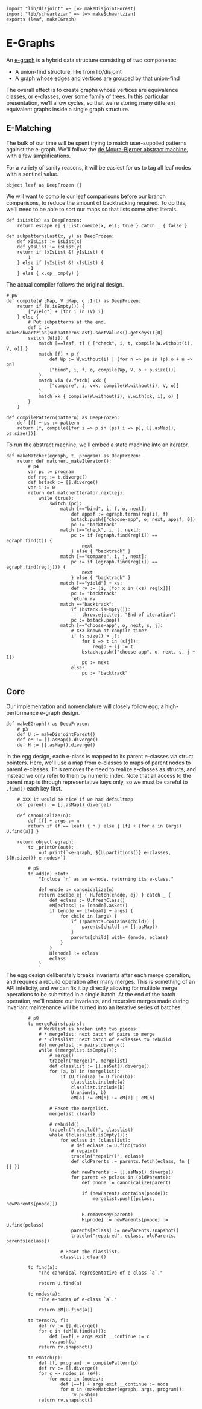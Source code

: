 ```
import "lib/disjoint" =~ [=> makeDisjointForest]
import "lib/schwartzian" =~ [=> makeSchwartzian]
exports (leaf, makeEGraph)
```

# E-Graphs

An [e-graph](https://egraphs-good.github.io/) is a hybrid data structure
consisting of two components:

* A union-find structure, like from lib/disjoint
* A graph whose edges and vertices are grouped by that union-find

The overall effect is to create graphs whose vertices are equivalence classes,
or e-classes, over some family of trees. In this particular presentation,
we'll allow cycles, so that we're storing many different equivalent graphs
inside a single graph structure.

## E-Matching

The bulk of our time will be spent trying to match user-supplied patterns
against the e-graph. We'll follow the [de Moura-Bjørner abstract
machine](http://leodemoura.github.io/files/ematching.pdf), with a few
simplifications.

For a variety of sanity reasons, it will be easiest for us to tag all leaf
nodes with a sentinel value.

```
object leaf as DeepFrozen {}
```

We will want to compile our leaf comparisons before our branch comparisons, to
reduce the amount of backtracking required. To do this, we'll need to be able
to sort our maps so that lists come after literals.

```
def isList(x) as DeepFrozen:
    return escape ej { List.coerce(x, ej); true } catch _ { false }

def subpatternsLast(x, y) as DeepFrozen:
    def xIsList := isList(x)
    def yIsList := isList(y)
    return if (xIsList &! yIsList) {
        1
    } else if (yIsList &! xIsList) {
        -1
    } else { x.op__cmp(y) }
```

The actual compiler follows the original design.

```
# p6
def compile(W :Map, V :Map, o :Int) as DeepFrozen:
    return if (W.isEmpty()) {
        ["yield"] + [for i in (V) i]
    } else {
        # Put subpatterns at the end.
        def i := makeSchwartzian(subpatternsLast).sortValues().getKeys()[0]
        switch (W[i]) {
            match [==leaf, t] { ["check", i, t, compile(W.without(i), V, o)] }
            match [f] + p {
                def Wp := W.without(i) | [for n => pn in (p) o + n => pn]
                ["bind", i, f, o, compile(Wp, V, o + p.size())]
            }
            match via (V.fetch) vxk {
                ["compare", i, vxk, compile(W.without(i), V, o)]
            }
            match xk { compile(W.without(i), V.with(xk, i), o) }
        }
    }

def compilePattern(pattern) as DeepFrozen:
    def [f] + ps := pattern
    return [f, compile([for i => p in (ps) i => p], [].asMap(), ps.size())]
```

To run the abstract machine, we'll embed a state machine into an iterator.

```
def makeMatcher(egraph, t, program) as DeepFrozen:
    return def matcher._makeIterator():
        # p4
        var pc := program
        def reg := t.diverge()
        def bstack := [].diverge()
        var i := 0
        return def matcherIterator.next(ej):
            while (true):
                switch (pc):
                    match [=="bind", i, f, o, next]:
                        def appsf := egraph.terms(reg[i], f)
                        bstack.push(["choose-app", o, next, appsf, 0])
                        pc := "backtrack"
                    match [=="check", i, t, next]:
                        pc := if (egraph.find(reg[i]) == egraph.find(t)) {
                            next
                        } else { "backtrack" }
                    match [=="compare", i, j, next]:
                        pc := if (egraph.find(reg[i]) == egraph.find(reg[j])) {
                            next
                        } else { "backtrack" }
                    match [=="yield"] + xs:
                        def rv := [i, [for x in (xs) reg[x]]]
                        pc := "backtrack"
                        return rv
                    match =="backtrack":
                        if (bstack.isEmpty()):
                            throw.eject(ej, "End of iteration")
                        pc := bstack.pop()
                    match [=="choose-app", o, next, s, j]:
                        # XXX known at compile time?
                        if (s.size() > j):
                            for i => t in (s[j]):
                                reg[o + i] := t
                            bstack.push(["choose-app", o, next, s, j + 1])
                            pc := next
                        else:
                            pc := "backtrack"
```

## Core

Our implementation and nomenclature will closely follow
[egg](https://arxiv.org/abs/2004.03082), a high-performance e-graph design.

```
def makeEGraph() as DeepFrozen:
    # p3
    def U := makeDisjointForest()
    def eM := [].asMap().diverge()
    def H := [].asMap().diverge()
```

In the egg design, each e-class is mapped to its parent e-classes via struct
pointers. Here, we'll use a map from e-classes to maps of parent nodes to
parent e-classes. This removes the need to realize e-classes as structs, and
instead we only refer to them by numeric index. Note that all access to the
parent map is through representative keys only, so we must be careful to
`.find()` each key first.

```
    # XXX it would be nice if we had defaultmap
    def parents := [].asMap().diverge()

    def canonicalize(n):
        def [f] + args := n
        return if (f == leaf) { n } else { [f] + [for a in (args) U.find(a)] }

    return object egraph:
        to _printOn(out):
            out.print(`<e-graph, ${U.partitions()} e-classes, ${H.size()} e-nodes>`)

        # p5
        to add(n) :Int:
            "Include `n` as an e-node, returning its e-class."

            def enode := canonicalize(n)
            return escape ej { H.fetch(enode, ej) } catch _ {
                def eclass := U.freshClass()
                eM[eclass] := [enode].asSet()
                if (enode =~ [!=leaf] + args) {
                    for child in (args) {
                        if (!parents.contains(child)) {
                            parents[child] := [].asMap()
                        }
                        parents[child] with= (enode, eclass)
                    }
                }
                H[enode] := eclass
                eclass
            }
```

The egg design deliberately breaks invariants after each merge operation, and
requires a rebuild operation after many merges. This is something of an API
infelicity, and we can fix it by directly allowing for multiple merge
operations to be submitted in a single batch. At the end of the batch
operation, we'll restore our invariants, and recursive merges made during
invariant maintenance will be turned into an iterative series of batches.

```
        # p8
        to mergePairs(pairs):
            # Worklist is broken into two pieces:
            # * mergelist: next batch of pairs to merge
            # * classlist: next batch of e-classes to rebuild
            def mergelist := pairs.diverge()
            while (!mergelist.isEmpty()):
                # merge()
                traceln("merge()", mergelist)
                def classlist := [].asSet().diverge()
                for [a, b] in (mergelist):
                    if (U.find(a) != U.find(b)):
                        classlist.include(a)
                        classlist.include(b)
                        U.union(a, b)
                        eM[a] := eM[b] := eM[a] | eM[b]

                # Reset the mergelist.
                mergelist.clear()

                # rebuild()
                traceln("rebuild()", classlist)
                while (!classlist.isEmpty()):
                    for eclass in (classlist):
                        # def eclass := U.find(todo)
                        # repair()
                        traceln("repair()", eclass)
                        def oldParents := parents.fetch(eclass, fn { [] })
                        def newParents := [].asMap().diverge()
                        for parent => pclass in (oldParents):
                            def pnode := canonicalize(parent)

                            if (newParents.contains(pnode)):
                                mergelist.push([pclass, newParents[pnode]])

                            H.removeKey(parent)
                            H[pnode] := newParents[pnode] := U.find(pclass)
                        parents[eclass] := newParents.snapshot()
                        traceln("repaired", eclass, oldParents, parents[eclass])

                    # Reset the classlist.
                    classlist.clear()

        to find(a):
            "The canonical representative of e-class `a`."

            return U.find(a)

        to nodes(a):
            "The e-nodes of e-class `a`."

            return eM[U.find(a)]

        to terms(a, f):
            def rv := [].diverge()
            for c in (eM[U.find(a)]):
                def [==f] + args exit __continue := c
                rv.push(c)
            return rv.snapshot()

        to ematch(p):
            def [f, program] := compilePattern(p)
            def rv := [].diverge()
            for c => nodes in (eM):
                for node in (nodes):
                    def [==f] + args exit __continue := node
                    for m in (makeMatcher(egraph, args, program)):
                        rv.push(m)
            return rv.snapshot()
```
